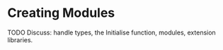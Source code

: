 # Creating Modules

TODO Discuss: handle types, the Initialise function, modules, extension libraries.

